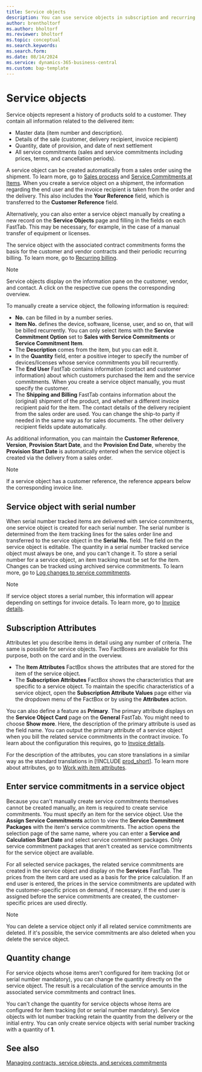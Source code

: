 ```yaml
---
title: Service objects
description: You can use service objects in subscription and recurring billing.
author: brentholtorf
ms.author: bholtorf
ms.reviewer: bholtorf
ms.topic: conceptual
ms.search.keywords: 
ms.search.form: 
ms.date: 08/14/2024
ms.service: dynamics-365-business-central
ms.custom: bap-template
---
```


# Service objects

Service objects represent a history of products sold to a customer. They contain all information related to the delivered item:

* Master data (item number and description).
* Details of the sale (customer, delivery recipient, invoice recipient)
* Quantity, date of provision, and date of next settlement
* All service commitments (sales and service commitments including prices, terms, and cancellation periods).

A service object can be created automatically from a sales order using the shipment. To learn more, go to [Sales process](../sales/sales-service-commitments.md) and [Service Commitments at Items](../masterdata/items.md). When you create a service object on a shipment, the information regarding the end user and the invoice recipient is taken from the order and the delivery. This also includes the **Your Reference** field, which is transferred to the **Customer Reference** field.

Alternatively, you can also enter a service object manually by creating a new record on the **Service Objects** page and filling in the fields on each FastTab. This may be necessary, for example, in the case of a manual transfer of equipment or licenses.

The service object with the associated contract commitments forms the basis for the customer and vendor contracts and their periodic recurring billing. To learn more, go to [Recurring billing](../recurring-billing.md).

> [!NOTE]
> Service objects display on the information pane on the customer, vendor, and contact. A click on the respective cue opens the corresponding overview.

To manually create a service object, the following information is required:

* **No.** can be filled in by a number series.
* **Item No.** defines the device, software, license, user, and so on, that will be billed recurrently. You can only select items with the **Service Commitment Option** set to **Sales with Service Commitments** or **Service Commitment Item**. 
* The **Description** comes from the item, but you can edit it.
* In the **Quantity** field, enter a positive integer to specify the number of devices/licenses whose service commitments you bill recurrently.
* The **End User** FastTab contains information (contact and customer information) about which customers purchased the item and the service commitments. When you create a service object manually, you must specify the customer.
* The **Shipping and Billing** FastTab contains information about the (original) shipment of the product, and whether a different invoice recipient paid for the item. The contact details of the delivery recipient from the sales order are used. You can change the ship-to party if needed in the same way as for sales documents. The other delivery recipient fields update automatically.

As additional information, you can maintain the **Customer Reference**, **Version**, **Provision Start Date**, and the **Provision End Date**, whereby the **Provision Start Date** is automatically entered when the service object is created via the delivery from a sales order.

> [!NOTE]
> If a service object has a customer reference, the reference appears below the corresponding invoice line.

## Service object with serial number

When serial number tracked items are delivered with service commitments, one service object is created for each serial number. The serial number is determined from the item tracking lines for the sales order line and transferred to the service object in the **Serial No.** field. The field on the service object is editable. The quantity in a serial number tracked service object must always be one, and you can't change it. To store a serial number for a service object, an item tracking must be set for the item. Changes can be tracked using archived service commitments. To learn more, go to [Log changes to service commitments](so-service-commitments.md#log-changes-to-service-commitments).

> [!NOTE]
> If service object stores a serial number, this information will appear depending on settings for invoice details. To learn more, go to [Invoice details](../setup/general.md#invoice-details).

## Subscription Attributes

Attributes let you describe items in detail using any number of criteria. The same is possible for service objects. Two FactBoxes are available for this purpose, both on the card and in the overview.

* The **Item Attributes** FactBox shows the attributes that are stored for the item of the service object.
* The **Subscription Attributes** FactBox shows the characteristics that are specific to a service object. To maintain the specific characteristics of a service object, open the **Subscription Attribute Values** page either via the dropdown menu of the FactBox or by using the **Attributes** action.

You can also define a feature as **Primary**. The primary attribute displays on the **Service Object Card** page on the **General** FastTab. You might need to choose **Show more**. Here, the description of the primary attribute is used as the field name. You can output the primary attribute of a service object when you bill the related service commitments in the contract invoice. To learn about the configuration this requires, go to [Invoice details](../setup/general.md#invoice-details).

For the description of the attributes, you can store translations in a similar way as the standard translations in [!INCLUDE [prod_short](../../includes/prod_short.md)]. To learn more about attributes, go to [Work with item attributes](../../inventory-how-work-item-attributes.md).

## Enter service commitments in a service object

Because you can't manually create service commitments themselves cannot be created manually, an item is required to create service commitments. You must specify an item for the service object. Use the **Assign Service Commitments** action to view the **Service Commitment Packages** with the item's service commitments. The action opens the selection page of the same name, where you can enter a **Service and Calculation Start Date** and select service commitment packages. Only service commitment packages that aren't created as service commitments for the service object are available.

For all selected service packages, the related service commitments are created in the service object and display on the **Services** FastTab. The prices from the item card are used as a basis for the price calculation. If an end user is entered, the prices in the service commitments are updated with the customer-specific prices on demand, if necessary. If the end user is assigned before the service commitments are created, the customer-specific prices are used directly.

> [!NOTE]
> You can delete a service object only if all related service commitments are deleted. If it's possible, the service commitments are also deleted when you delete the service object.

## Quantity change

For service objects whose items aren't configured for item tracking (lot or serial number mandatory), you can change the quantity directly on the service object. The result is a recalculation of the service amounts in the associated service commitments and contract lines.

You can't change the quantity for service objects whose items are configured for item tracking (lot or serial number mandatory). Service objects with lot number tracking retain the quantity from the delivery or the initial entry. You can only create service objects with serial number tracking with a quantity of **1**.

## See also

[Managing contracts, service objects, and services commitments](contracts-services-mgmt.md)  